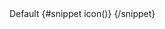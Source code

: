 <Badge dismissable>
  Default
  {#snippet icon()}
    <CheckCircleOutline class="h-5 w-5" />
  {/snippet}
</Badge>